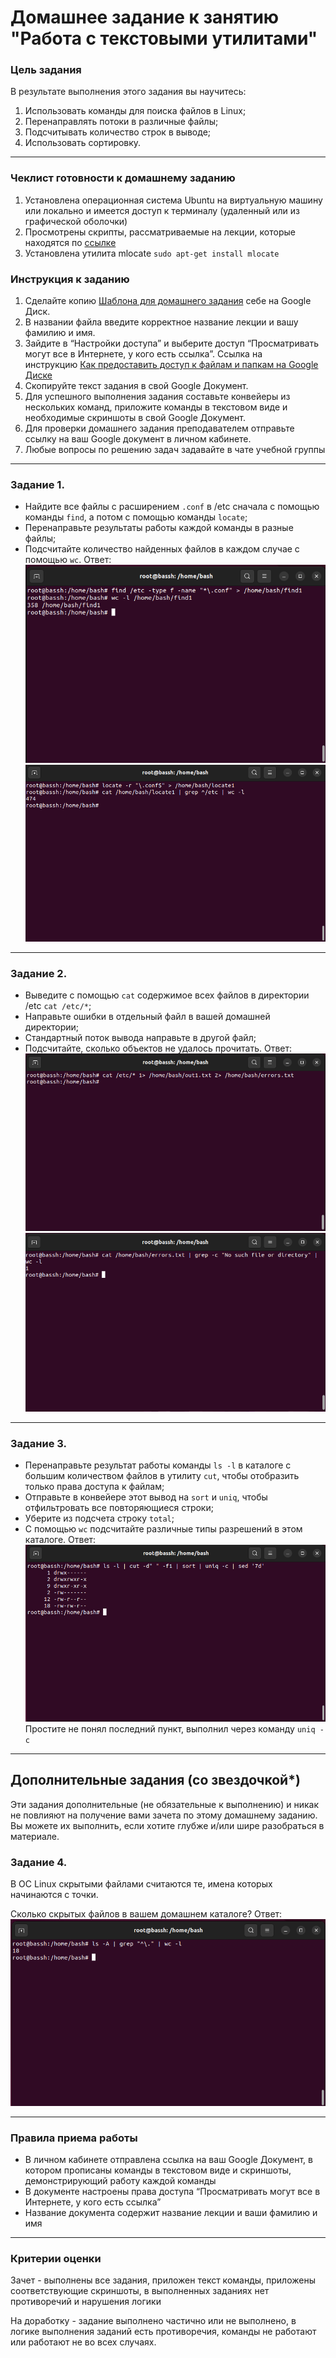 # Домашнее задание к занятию "Работа с текстовыми утилитами"

### [](https://github.com/netology-code/snet-homeworks/blob/snet-18/5-04.md#%D1%86%D0%B5%D0%BB%D1%8C-%D0%B7%D0%B0%D0%B4%D0%B0%D0%BD%D0%B8%D1%8F)Цель задания

В результате выполнения этого задания вы научитесь:

1.  Использовать команды для поиска файлов в Linux;
2.  Перенаправлять потоки в различные файлы;
3.  Подсчитывать количество строк в выводе;
4.  Использовать сортировку.

---

### [](https://github.com/netology-code/snet-homeworks/blob/snet-18/5-04.md#%D1%87%D0%B5%D0%BA%D0%BB%D0%B8%D1%81%D1%82-%D0%B3%D0%BE%D1%82%D0%BE%D0%B2%D0%BD%D0%BE%D1%81%D1%82%D0%B8-%D0%BA-%D0%B4%D0%BE%D0%BC%D0%B0%D1%88%D0%BD%D0%B5%D0%BC%D1%83-%D0%B7%D0%B0%D0%B4%D0%B0%D0%BD%D0%B8%D1%8E)Чеклист готовности к домашнему заданию

1.  Установлена операционная система Ubuntu на виртуальную машину или локально и имеется доступ к терминалу (удаленный или из графической оболочки)
2.  Просмотрены скрипты, рассматриваемые на лекции, которые находятся по [ссылке](https://github.com/netology-code/snet-homeworks/blob/snet-18/5-04)
3.  Установлена утилита mlocate `sudo apt-get install mlocate`

### [](https://github.com/netology-code/snet-homeworks/blob/snet-18/5-04.md#%D0%B8%D0%BD%D1%81%D1%82%D1%80%D1%83%D0%BA%D1%86%D0%B8%D1%8F-%D0%BA-%D0%B7%D0%B0%D0%B4%D0%B0%D0%BD%D0%B8%D1%8E)Инструкция к заданию

1.  Сделайте копию [Шаблона для домашнего задания](https://docs.google.com/document/d/1youKpKm_JrC0UzDyUslIZW2E2bIv5OVlm_TQDvH5Pvs/edit) себе на Google Диск.
2.  В названии файла введите корректное название лекции и вашу фамилию и имя.
3.  Зайдите в “Настройки доступа” и выберите доступ “Просматривать могут все в Интернете, у кого есть ссылка”. Ссылка на инструкцию [Как предоставить доступ к файлам и папкам на Google Диске](https://support.google.com/docs/answer/2494822?hl=ru&co=GENIE.Platform%3DDesktop)
4.  Скопируйте текст задания в свой Google Документ.
5.  Для успешного выполнения задания составьте конвейеры из нескольких команд, приложите команды в текстовом виде и необходимые скриншоты в свой Google Документ.
6.  Для проверки домашнего задания преподавателем отправьте ссылку на ваш Google документ в личном кабинете.
7.  Любые вопросы по решению задач задавайте в чате учебной группы

---

### [](https://github.com/netology-code/snet-homeworks/blob/snet-18/5-04.md#%D0%B7%D0%B0%D0%B4%D0%B0%D0%BD%D0%B8%D0%B5-1)Задание 1.

-   Найдите все файлы с расширением `.conf` в /etc сначала с помощью команды `find`, а потом с помощью команды `locate`;
-   Перенаправьте результаты работы каждой команды в разные файлы;
-   Подсчитайте количество найденных файлов в каждом случае с помощью `wc`.
Ответ:
![](attachmants/2023-03-27_19-52-40%201.png)
![](attachmants/2023-03-27_19-56-24.png)
---

### [](https://github.com/netology-code/snet-homeworks/blob/snet-18/5-04.md#%D0%B7%D0%B0%D0%B4%D0%B0%D0%BD%D0%B8%D0%B5-2)Задание 2.

-   Выведите с помощью `cat` содержимое всех файлов в директории /etc `cat /etc/*`;
-   Направьте ошибки в отдельный файл в вашей домашней директории;
-   Стандартный поток вывода направьте в другой файл;
-   Подсчитайте, сколько объектов не удалось прочитать.
Ответ:
![](attachmants/2023-03-27_20-16-00.png)
![](attachmants/2023-03-27_20-20-11.png)
---

### [](https://github.com/netology-code/snet-homeworks/blob/snet-18/5-04.md#%D0%B7%D0%B0%D0%B4%D0%B0%D0%BD%D0%B8%D0%B5-3)Задание 3.

-   Перенаправьте результат работы команды `ls -l` в каталоге с большим количеством файлов в утилиту `cut`, чтобы отобразить только права доступа к файлам;
-   Отправьте в конвейере этот вывод на `sort` и `uniq`, чтобы отфильтровать все повторяющиеся строки;
-   Уберите из подсчета строку `total`;
-   С помощью `wc` подсчитайте различные типы разрешений в этом каталоге.
Ответ:
![](attachmants/2023-03-27_20-48-28.png)
Простите не понял последний пункт, выполнил через команду  ```uniq -c``` 


---

## [](https://github.com/netology-code/snet-homeworks/blob/snet-18/5-04.md#%D0%B4%D0%BE%D0%BF%D0%BE%D0%BB%D0%BD%D0%B8%D1%82%D0%B5%D0%BB%D1%8C%D0%BD%D1%8B%D0%B5-%D0%B7%D0%B0%D0%B4%D0%B0%D0%BD%D0%B8%D1%8F-%D1%81%D0%BE-%D0%B7%D0%B2%D0%B5%D0%B7%D0%B4%D0%BE%D1%87%D0%BA%D0%BE%D0%B9)Дополнительные задания (со звездочкой*)

Эти задания дополнительные (не обязательные к выполнению) и никак не повлияют на получение вами зачета по этому домашнему заданию. Вы можете их выполнить, если хотите глубже и/или шире разобраться в материале.

### [](https://github.com/netology-code/snet-homeworks/blob/snet-18/5-04.md#%D0%B7%D0%B0%D0%B4%D0%B0%D0%BD%D0%B8%D0%B5-4)Задание 4.

В ОС Linux скрытыми файлами считаются те, имена которых начинаются с точки.

Сколько скрытых файлов в вашем домашнем каталоге?
Ответ: 
![](attachmants/2023-03-27_21-07-31.png)

---

### [](https://github.com/netology-code/snet-homeworks/blob/snet-18/5-04.md#%D0%BF%D1%80%D0%B0%D0%B2%D0%B8%D0%BB%D0%B0-%D0%BF%D1%80%D0%B8%D0%B5%D0%BC%D0%B0-%D1%80%D0%B0%D0%B1%D0%BE%D1%82%D1%8B)Правила приема работы

-   В личном кабинете отправлена ссылка на ваш Google Документ, в котором прописаны команды в текстовом виде и скриншоты, демонстрирующий работу каждой команды
-   В документе настроены права доступа “Просматривать могут все в Интернете, у кого есть ссылка”
-   Название документа содержит название лекции и ваши фамилию и имя

---

### [](https://github.com/netology-code/snet-homeworks/blob/snet-18/5-04.md#%D0%BA%D1%80%D0%B8%D1%82%D0%B5%D1%80%D0%B8%D0%B8-%D0%BE%D1%86%D0%B5%D0%BD%D0%BA%D0%B8)Критерии оценки

Зачет - выполнены все задания, приложен текст команды, приложены соответствующие скриншоты, в выполненных заданиях нет противоречий и нарушения логики

На доработку - задание выполнено частично или не выполнено, в логике выполнения заданий есть противоречия, команды не работают или работают не во всех случаях.